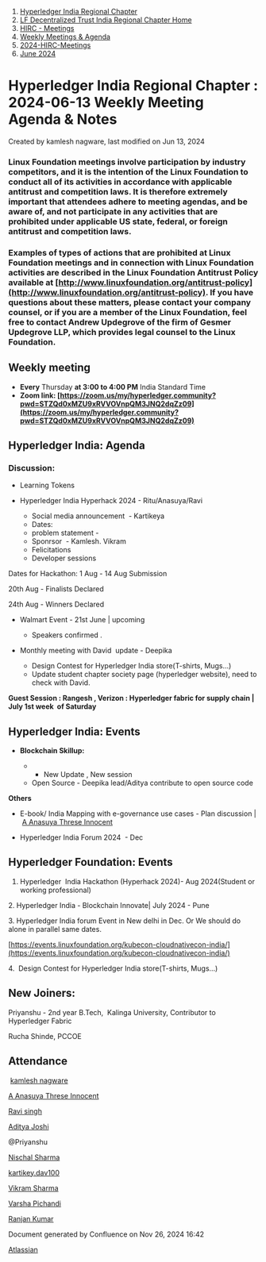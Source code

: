 1. [Hyperledger India Regional Chapter](index.html)
2. [LF Decentralized Trust India Regional Chapter Home](LF-Decentralized-Trust-India-Regional-Chapter-Home_19169282.html)
3. [HIRC - Meetings](HIRC---Meetings_19169350.html)
4. [Weekly Meetings &amp; Agenda](19169352.html)
5. [2024-HIRC-Meetings](2024-HIRC-Meetings_19171429.html)
6. [June 2024](June-2024_19171715.html)

# Hyperledger India Regional Chapter : 2024-06-13 Weekly Meeting Agenda &amp; Notes

Created by kamlesh nagware, last modified on Jun 13, 2024

### **Linux Foundation meetings involve participation by industry competitors, and it is the intention of the Linux Foundation to conduct all of its activities in accordance with applicable antitrust and competition laws. It is therefore extremely important that attendees adhere to meeting agendas, and be aware of, and not participate in any activities that are prohibited under applicable US state, federal, or foreign antitrust and competition laws.**

### **Examples of types of actions that are prohibited at Linux Foundation meetings and in connection with Linux Foundation activities are described in the Linux Foundation Antitrust Policy available at [http://www.linuxfoundation.org/antitrust-policy](http://www.linuxfoundation.org/antitrust-policy). If you have questions about these matters, please contact your company counsel, or if you are a member of the Linux Foundation, feel free to contact Andrew Updegrove of the firm of Gesmer Updegrove LLP, which provides legal counsel to the Linux Foundation.**

## **Weekly meeting**

- **Every** Thursday **at 3:00 to 4:00 PM** India Standard Time
- **Zoom link: [https://zoom.us/my/hyperledger.community?pwd=STZQd0xMZU9xRVVOVnpQM3JNQ2dqZz09](https://zoom.us/my/hyperledger.community?pwd=STZQd0xMZU9xRVVOVnpQM3JNQ2dqZz09)**

## **Hyperledger India: Agenda**

### Discussion:

- Learning Tokens
- Hyperledger India Hyperhack 2024 - Ritu/Anasuya/Ravi
  
  - Social media announcement  - Kartikeya
  - Dates:
  - problem statement -
  - Sponrsor  - Kamlesh. Vikram
  - Felicitations
  - Developer sessions

Dates for Hackathon: 1 Aug - 14 Aug Submission

20th Aug - Finalists Declared

24th Aug - Winners Declared

- Walmart Event - 21st June | upcoming 
  
  - Speakers confirmed .
- Monthly meeting with David  update - Deepika
  
  - Design Contest for Hyperledger India store(T-shirts, Mugs...)
  - Update student chapter society page (hyperledger website), need to check with David.

**Guest Session : Rangesh , Verizon : Hyperledger fabric for supply chain | July 1st week  of Saturday** 

## **Hyperledger India: Events**

- **Blockchain Skillup:**
  
  - - New Update , New session
  - Open Source - Deepika lead/Aditya contribute to open source code

**Others**

- E-book/ India Mapping with e-governance use cases - Plan discussion | [A Anasuya Threse Innocent](https://lf-hyperledger.atlassian.net/wiki/people/712020:661aa2f0-0e5a-4e8d-b57b-de10204ea99b?ref=confluence)

<!--THE END-->

- Hyperledger India Forum 2024  - Dec

## **Hyperledger Foundation: Events**

1. Hyperledger  India Hackathon (Hyperhack 2024)- Aug 2024(Student or working professional)

2\. Hyperledger India - Blockchain Innovate| July 2024 - Pune

3\. Hyperledger India forum Event in New delhi in Dec. Or We should do alone in parallel same dates.

[https://events.linuxfoundation.org/kubecon-cloudnativecon-india/](https://events.linuxfoundation.org/kubecon-cloudnativecon-india/)

4.  Design Contest for Hyperledger India store(T-shirts, Mugs...)

## New Joiners:

Priyanshu - 2nd year B.Tech,  Kalinga University, Contributor to Hyperledger Fabric  

Rucha Shinde, PCCOE

## Attendance

 [kamlesh nagware](https://lf-hyperledger.atlassian.net/wiki/people/557058:8e1fc425-f938-4b39-ad13-9cd8b0ddde52?ref=confluence) 

[A Anasuya Threse Innocent](https://lf-hyperledger.atlassian.net/wiki/people/712020:661aa2f0-0e5a-4e8d-b57b-de10204ea99b?ref=confluence) 

[Ravi singh](https://lf-hyperledger.atlassian.net/wiki/people/6207b125f5d29a0068fd3a32?ref=confluence) 

[Aditya Joshi](https://lf-hyperledger.atlassian.net/wiki/people/5a5129ceb12c7029722bbcac?ref=confluence) 

@Priyanshu 

[Nischal Sharma](https://lf-hyperledger.atlassian.net/wiki/people/63b4047c4bc858b303ce4eae?ref=confluence) 

[kartikey.dav100](https://lf-hyperledger.atlassian.net/wiki/people/5d5fd1d08de8420ca06d3048?ref=confluence)  

[Vikram Sharma](https://lf-hyperledger.atlassian.net/wiki/people/712020:af0c3f29-e190-4dc2-9098-9266b1dc0dab?ref=confluence)  

[Varsha Pichandi](https://lf-hyperledger.atlassian.net/wiki/people/712020:6a7b3cac-43e3-4bfb-ab66-81923ac8ed5d?ref=confluence) 

[Ranjan Kumar](https://lf-hyperledger.atlassian.net/wiki/people/5f9c21bdc824730070306fe1?ref=confluence)  

Document generated by Confluence on Nov 26, 2024 16:42

[Atlassian](http://www.atlassian.com/)
